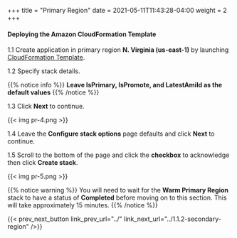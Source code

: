 +++
title = "Primary Region"
date =  2021-05-11T11:43:28-04:00
weight = 2
+++

#### Deploying the Amazon CloudFormation Template

1.1 Create application in primary region **N. Virginia (us-east-1)** by launching [CloudFormation Template](https://console.aws.amazon.com/cloudformation/home?region=us-east-1#/stacks/create/template?stackName=warm-primary&templateURL=https://ee-assets-prod-us-east-1.s3.amazonaws.com/modules/7ebe40ac15b94a1e815828a877bde9b3/v10/WarmStandbyDR.yaml).

1.2  Specify stack details.

{{% notice info %}}
**Leave IsPrimary, IsPromote, and LatestAmiId as the default values**
{{% /notice %}}

1.3 Click **Next** to continue.

{{< img pr-4.png >}}

1.4 Leave the **Configure stack options** page defaults and click **Next** to continue.

1.5 Scroll to the bottom of the page and click the **checkbox** to acknowledge then click **Create stack**.

{{< img pr-5.png >}}

{{% notice warning %}}
You will need to wait for the **Warm Primary Region** stack to have a status of **Completed** before moving on to this section. This will take approximately 15 minutes.
{{% /notice %}}

{{< prev_next_button link_prev_url="../" link_next_url="../1.1.2-secondary-region" />}}

